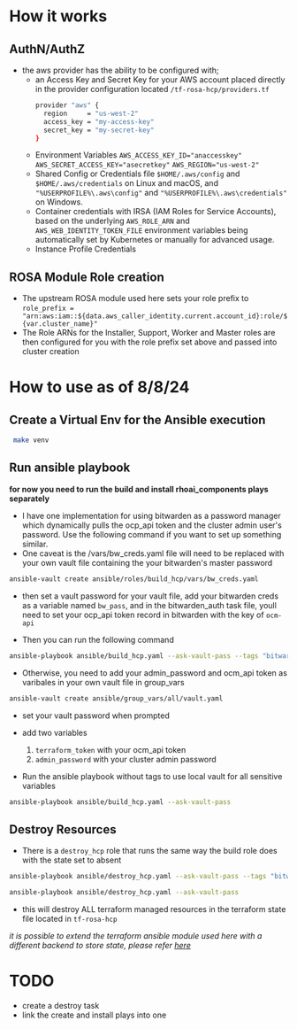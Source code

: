 # How it works

## AuthN/AuthZ

- the aws provider has the ability to be configured with;
  - an Access Key and Secret Key for your AWS account placed directly in the provider configuration located `/tf-rosa-hcp/providers.tf`
      ```bash
      provider "aws" {
        region     = "us-west-2"
        access_key = "my-access-key"
        secret_key = "my-secret-key"
      }
      ```
  - Environment Variables `AWS_ACCESS_KEY_ID="anaccesskey"` `AWS_SECRET_ACCESS_KEY="asecretkey"` `AWS_REGION="us-west-2"`
  - Shared Config or Credentials file `$HOME/.aws/config` and `$HOME/.aws/credentials` on Linux and macOS, and `"%USERPROFILE%\.aws\config"` and `"%USERPROFILE%\.aws\credentials"` on Windows.
  - Container credentials with IRSA (IAM Roles for Service Accounts), based on the underlying `AWS_ROLE_ARN` and `AWS_WEB_IDENTITY_TOKEN_FILE` environment variables being automatically set by Kubernetes or manually for advanced usage.
  - Instance Profile Credentials 

## ROSA Module Role creation

- The upstream ROSA module used here sets your role prefix to `role_prefix = "arn:aws:iam::${data.aws_caller_identity.current.account_id}:role/${var.cluster_name}"`
- The Role ARNs for the Installer, Support, Worker and Master roles are then configured for you with the role prefix set above and passed into cluster creation


# How to use as of 8/8/24

## Create a Virtual Env for the Ansible execution

```bash
 make venv
```
## Run ansible playbook
  
  **for now you need to run the build and install rhoai_components plays separately**

- I have one implementation for using bitwarden as a password manager which dynamically pulls the ocp_api token and the cluster admin user's password. Use the following command if you want to set up something similar. 
- One caveat is the /vars/bw_creds.yaml file will need to be replaced with your own vault file containing the your bitwarden's master password
 
```bash
ansible-vault create ansible/roles/build_hcp/vars/bw_creds.yaml
```
- then set a vault password for your vault file, add your bitwarden creds as a variable named `bw_pass`, and in the bitwarden_auth task file, youll need to set your ocp_api token record in bitwarden with the key of `ocm-api` 

- Then you can run the following command
```bash
ansible-playbook ansible/build_hcp.yaml --ask-vault-pass --tags "bitwarden"
```

- Otherwise, you need to add your admin_password and ocm_api token as varibales in your own vault file in group_vars

```bash
ansible-vault create ansible/group_vars/all/vault.yaml
```
  - set your vault password when prompted 
  - add two variables
    1. `terraform_token` with your ocm_api token
    2. `admin_password` with your cluster admin password

- Run the ansible playbook without tags to use local vault for all sensitive variables

```bash
ansible-playbook ansible/build_hcp.yaml --ask-vault-pass
```

## Destroy Resources

- There is a `destroy_hcp` role that runs the same way the build role does with the state set to absent

```bash
ansible-playbook ansible/destroy_hcp.yaml --ask-vault-pass --tags "bitwarden"
```

```bash
ansible-playbook ansible/destroy_hcp.yaml --ask-vault-pass 
```

- this will destroy ALL terraform managed resources in the terraform state file located in `tf-rosa-hcp`

*it is possible to extend the terraform ansible module used here with a different backend to store state, please refer [here](https://docs.ansible.com/ansible/latest/collections/community/general/terraform_module.html)*


# TODO
- create a destroy task 
- link the create and install plays into one 
